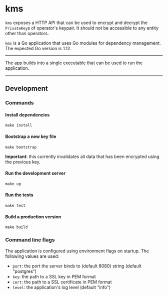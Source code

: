 # kms

`kms` exposes a HTTP API that can be used to encrypt and decrypt the `PrivateKey`s of operator's keypair. It should not be accessible to any entity other than operators.

`kms` is a Go application that uses Go modules for dependency management. The expected Go version is 1.12.

---

The app builds into a single executable that can be used to run the application.

---

## Development

### Commands

#### Install dependencies

```
make install
```

#### Bootstrap a new key file

```
make bootstrap
```

**Important**: this currently invalidates all data that has been encrypted using the previous key.

#### Run the development server

```
make up
```

#### Run the tests

```
make test
```

#### Build a production version

```
make build
```

### Command line flags

The application is configured using environment flags on startup. The following values are used:

  - `port`: the port the server binds to (default 8080)
string (default "postgres")
  - `key`: the path to a SSL key in PEM format
  - `cert`: the path to a SSL certificate in PEM format
  - `level`: the application's log level (default "info")
